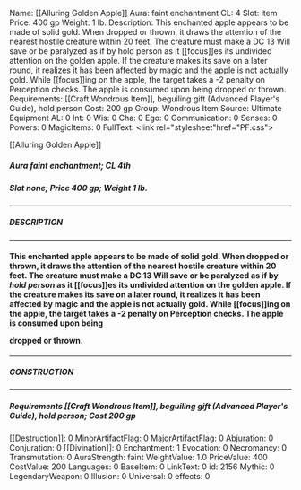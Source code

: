 Name: [[Alluring Golden Apple]]
Aura: faint enchantment
CL: 4
Slot: item
Price: 400 gp
Weight: 1 lb.
Description: This enchanted apple appears to be made of solid gold. When dropped or thrown, it draws the attention of the nearest hostile creature within 20 feet. The creature must make a DC 13 Will save or be paralyzed as if by hold person as it [[focus]]es its undivided attention on the golden apple. If the creature makes its save on a later round, it realizes it has been affected by magic and the apple is not actually gold. While [[focus]]ing on the apple, the target takes a -2 penalty on Perception checks. The apple is consumed upon being dropped or thrown.
Requirements: [[Craft Wondrous Item]], beguiling gift (Advanced Player's Guide), hold person
Cost: 200 gp
Group: Wondrous Item
Source: Ultimate Equipment
AL: 0
Int: 0
Wis: 0
Cha: 0
Ego: 0
Communication: 0
Senses: 0
Powers: 0
MagicItems: 0
FullText: <link rel="stylesheet"href="PF.css"><div class="heading"><p class="alignleft">[[Alluring Golden Apple]]</p><div style="clear: both;"></div></div><div><h5><b>Aura </b>faint enchantment; <b>CL </b>4th</h5><h5><b>Slot </b>none; <b>Price </b>400 gp; <b>Weight </b>1 lb.</h5></div><hr/><div><h5><b>DESCRIPTION</b></h5></div><hr/><div><h4><p>This enchanted apple appears to be made of solid gold. When dropped or thrown, it draws the attention of the nearest hostile creature within 20 feet. The creature must make a DC 13 Will save or be paralyzed as if by <i>hold person</i> as it [[focus]]es its undivided attention on the golden apple. If the creature makes its save on a later round, it realizes it has been affected by magic and the apple is not actually gold. While [[focus]]ing on the apple, the target takes a -2 penalty on Perception checks. The apple is consumed upon being </p><p>dropped or thrown.</p></h4></div><hr/><div><h5><b>CONSTRUCTION</b></h5></div><hr/><div><h5><b>Requirements </b>[[Craft Wondrous Item]], <i>beguiling gift (Advanced Player's Guide)</i>, <i>hold person</i>; <b>Cost </b>200 gp</h5></div>
[[Destruction]]: 0
MinorArtifactFlag: 0
MajorArtifactFlag: 0
Abjuration: 0
Conjuration: 0
[[Divination]]: 0
Enchantment: 1
Evocation: 0
Necromancy: 0
Transmutation: 0
AuraStrength: faint
WeightValue: 1.0
PriceValue: 400
CostValue: 200
Languages: 0
BaseItem: 0
LinkText: 0
id: 2156
Mythic: 0
LegendaryWeapon: 0
Illusion: 0
Universal: 0
effects: 0
